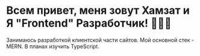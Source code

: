 <h1>Всем привет, меня зовут Хамзат и Я  "Frontend"  Разработчик! 👨🏻‍💻</h1>
  
  <div>Занимаюсь разработкой клиентской части сайтов. Мой основной стек - MERN.
В планах изучить TypeScript.
</div>
